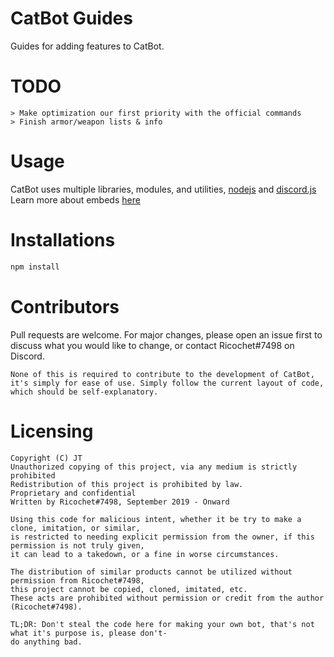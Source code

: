 # CatBot Guides
Guides for adding features to CatBot.

# TODO
```
> Make optimization our first priority with the official commands
> Finish armor/weapon lists & info
```

# Usage
CatBot uses multiple libraries, modules, and utilities, [nodejs](https://nodejs.org/en/) and [discord.js](https://discord.js.org/#/)
Learn more about embeds [here](https://discordjs.guide/popular-topics/embeds.html#notes)

# Installations
```bash
npm install
```

# Contributors
Pull requests are welcome. For major changes, please open an issue first to discuss what you would like to change, or contact Ricochet#7498 on Discord.

```
None of this is required to contribute to the development of CatBot, 
it's simply for ease of use. Simply follow the current layout of code, 
which should be self-explanatory. 
```

# Licensing
```
Copyright (C) JT
Unauthorized copying of this project, via any medium is strictly prohibited
Redistribution of this project is prohibited by law.
Proprietary and confidential
Written by Ricochet#7498, September 2019 - Onward

Using this code for malicious intent, whether it be try to make a clone, imitation, or similar,
is restricted to needing explicit permission from the owner, if this permission is not truly given, 
it can lead to a takedown, or a fine in worse circumstances.

The distribution of similar products cannot be utilized without permission from Ricochet#7498, 
this project cannot be copied, cloned, imitated, etc. 
These acts are prohibited without permission or credit from the author (Ricochet#7498).

TL;DR: Don't steal the code here for making your own bot, that's not what it's purpose is, please don't-
do anything bad.
```
